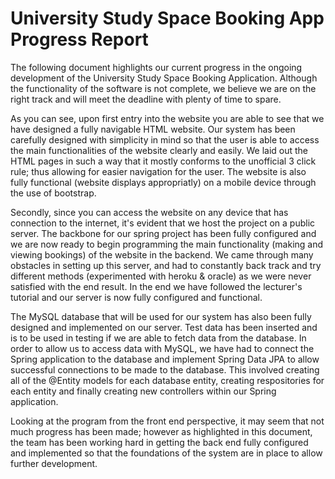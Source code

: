 # University Study Space Booking App Progress Report

The following document highlights our current progress in the ongoing development of the University Study Space Booking Application. Although the functionality of the software is not complete, we believe we are on the right track and will meet the deadline with plenty of time to spare. 

As you can see, upon first entry into the website you are able to see that we have designed a fully navigable HTML website. Our system has been carefully designed with simplicity in mind so that the user is able to access the main functionalities of the website clearly and easily. We laid out the HTML pages in such a way that it mostly conforms to the unofficial 3 click rule; thus allowing for easier navigation for the user. The website is also fully functional (website displays appropriatly) on a mobile device through the use of bootstrap. 

Secondly, since you can access the website on any device that has connection to the internet, it's evident that we host the project on a public server. The  backbone for our spring project has been fully configured and we are now ready to begin programming the main functionality (making and viewing bookings) of the website in the backend. We came through many obstacles in setting up this server, and had to constantly back track and try different methods (experimented with heroku & oracle) as we were never satisfied with the end result. In the end we have followed the lecturer's tutorial and our server is now fully configured and functional. 

The MySQL database that will be used for our system has also been fully designed and implemented on our server. Test data has been inserted and is to be used in testing if we are able to fetch data from the database. In order to allow us to access data with MySQL, we have had to connect the Spring application to the database and implement Spring Data JPA to allow successful connections to be made to the database. This involved creating all of the @Entity models for each database entity, creating respositories for each entity and finally creating new controllers within our Spring application.

Looking at the program from the front end perspective, it may seem that not much progress has been made; however as highlighted in this document, the team has been working hard in getting the back end fully configured and implemented so that the foundations of the system are in place to allow further development.